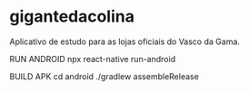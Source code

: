 # gigantedacolina
Aplicativo de estudo para as lojas oficiais do Vasco da Gama.



RUN ANDROID
npx react-native run-android


BUILD APK
cd android
./gradlew assembleRelease

